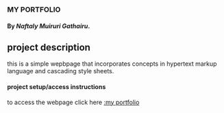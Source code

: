 ### MY PORTFOLIO

#### By _Naftaly Muiruri Gathairu_.

## project description
this is a simple wepbpage that incorporates concepts in hypertext markup language and 
cascading style sheets.

#### project setup/access instructions
to access the webpage click here [:my portfolio](https://muiruri-gathairu.github.io/portfolio/)
